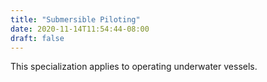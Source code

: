```yaml
---
title: "Submersible Piloting"
date: 2020-11-14T11:54:44-08:00
draft: false
---
```


This specialization applies to operating underwater vessels.
